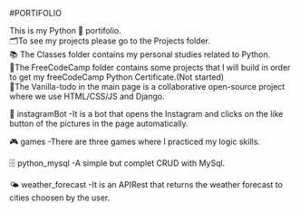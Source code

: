 #PORTIFOLIO

This is my Python 🐍 portifolio.  
🗂️To see my projects please go to the Projects folder.<br> 
📚 The Classes folder contains my personal studies related to Python.<br>
🔖The FreeCodeCamp folder contains some projects that I will build in order to get my freeCodeCamp Python Certificate.(Not started)<br>
🚀The Vanilla-todo in the main page is a collaborative open-source project where we use HTML/CSS/JS and Django.  


🤖 instagramBot
-It is a bot that opens the Instagram and clicks on the like button of the pictures in the page automatically.

🎮 games
-There are three games where I practiced my logic skills.

🗄️ python_mysql
-A simple but complet CRUD with MySql.

🌤️ weather_forecast
-It is an APIRest that returns the weather forecast to cities choosen by the user. 